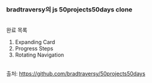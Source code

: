 ### bradtraversy의 js 50projects50days clone

<br />
완료 목록

1. Expanding Card
2. Progress Steps
3. Rotating Navigation

<br />
출처: <a href="https://github.com/bradtraversy/50projects50days" target="_blank" rel="noreferrer noopenner">https://github.com/bradtraversy/50projects50days</a>
